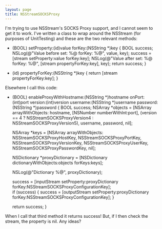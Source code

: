 ```yaml
---
layout: page
title: NSStreamSOCKSProxy
---
```


I'm trying to use NSStream's SOCKS Proxy support, and I cannot seem to get it to work.  I've written a class to wrap around the NSStream (for purposes of UnitTesting) and these are the two relevant methods:

    
- (BOOL) setProperty:(id)value forKey:(NSString *)key
{
  BOOL success;
  NSLog(@"Value before set: %@ forKey: %@", value, key);
  success = [stream setProperty:value forKey:key];
  NSLog(@"Value after set: %@ forKey: %@",
        [stream propertyForKey:key], key);
  return success;
}

- (id) propertyForKey:(NSString *)key
{
  return [stream propertyForKey:key];
}


Elsewhere I call this code:

    
- (BOOL) enableProxyWithHostname:(NSString *)hostname
                          onPort:(int)port
                         version:(int)version
                        username:(NSString *)username
                        password:(NSString *)password
{
  BOOL success;
  NSArray *objects = [NSArray arrayWithObjects:
    hostname,
    [NSNumber numberWithInt:port],
    (version == 4 ? NSStreamSOCKSProxyVersion4 : NSStreamSOCKSProxyVersion5),
    username,
    password, nil];
  
  NSArray *keys = [NSArray arrayWithObjects:
    NSStreamSOCKSProxyHostKey,
    NSStreamSOCKSProxyPortKey,
    NSStreamSOCKSProxyVersionKey,
    NSStreamSOCKSProxyUserKey,
    NSStreamSOCKSProxyPasswordKey, nil];
  
  NSDictionary *proxyDictionary = [NSDictionary dictionaryWithObjects:objects
                                                              forKeys:keys];
  
  NSLog(@"Dictionary %@", proxyDictionary);
  
  success = [inputStream setProperty:proxyDictionary
                              forKey:NSStreamSOCKSProxyConfigurationKey];  
  if (success)
  {
    success = [outputStream setProperty:proxyDictionary
                                 forKey:NSStreamSOCKSProxyConfigurationKey];
  }
  
  return success;
}


When I call that third method it returns success!  But, if I then check the stream, the property is nil.  Any ideas?

